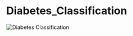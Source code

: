 # Diabetes_Classification
![Diabetes Classification](https://user-images.githubusercontent.com/67843457/138601921-59a45839-eb0f-4532-906b-c5ce119f81c8.png)
